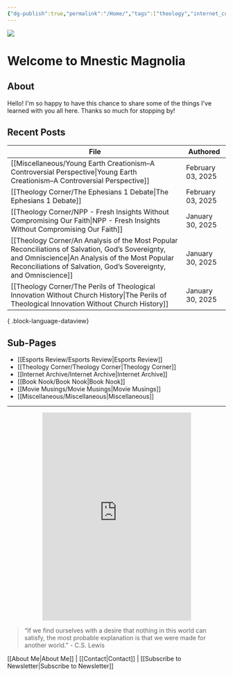 ```yaml
---
{"dg-publish":true,"permalink":"/Home/","tags":["theology","internet_culture","books","movies","miscellaneous","esports","gardenEntry","gardenEntry"]}
---
```


![](https://i.imgur.com/Gwb8h2a.jpeg)
# Welcome to Mnestic Magnolia
## About
Hello! I'm so happy to have this chance to share some of the things I've learned with you all here. Thanks so much for stopping by!
## Recent Posts

| File                                                                                                                                                                                                                      | Authored          |
| ------------------------------------------------------------------------------------------------------------------------------------------------------------------------------------------------------------------------- | ----------------- |
| [[Miscellaneous/Young Earth Creationism–A Controversial Perspective\|Young Earth Creationism–A Controversial Perspective]]                                                                                             | February 03, 2025 |
| [[Theology Corner/The Ephesians 1 Debate\|The Ephesians 1 Debate]]                                                                                                                                                     | February 03, 2025 |
| [[Theology Corner/NPP - Fresh Insights Without Compromising Our Faith\|NPP - Fresh Insights Without Compromising Our Faith]]                                                                                           | January 30, 2025  |
| [[Theology Corner/An Analysis of the Most Popular Reconciliations of Salvation, God’s Sovereignty, and Omniscience\|An Analysis of the Most Popular Reconciliations of Salvation, God’s Sovereignty, and Omniscience]] | January 30, 2025  |
| [[Theology Corner/The Perils of Theological Innovation Without Church History\|The Perils of Theological Innovation Without Church History]]                                                                           | January 30, 2025  |

{ .block-language-dataview}
## Sub-Pages

- [[Esports Review/Esports Review\|Esports Review]]
- [[Theology Corner/Theology Corner\|Theology Corner]]
- [[Internet Archive/Internet Archive\|Internet Archive]]
- [[Book Nook/Book Nook\|Book Nook]]
- [[Movie Musings/Movie Musings\|Movie Musings]]
- [[Miscellaneous/Miscellaneous\|Miscellaneous]]

---

<div style="display: flex; justify-content: center;">
  <iframe src="https://i.giphy.com/media/v1.Y2lkPTc5MGI3NjExaWRla25sNDhkNW00MXNyeTgzY3Z1NnlqdmszZjVsYTc4amRrdWtiZyZlcD12MV9pbnRlcm5hbF9naWZfYnlfaWQmY3Q9Zw/ayBZf3xVtT74Q/giphy.gif" 
          width="343" height="480" frameBorder="0" allowFullScreen></iframe>
</div>

> “If we find ourselves with a desire that nothing in this world can satisfy, the most probable explanation is that we were made for another world.” - C.S. Lewis

[[About Me\|About Me]] | [[Contact\|Contact]] | [[Subscribe to Newsletter\|Subscribe to Newsletter]]